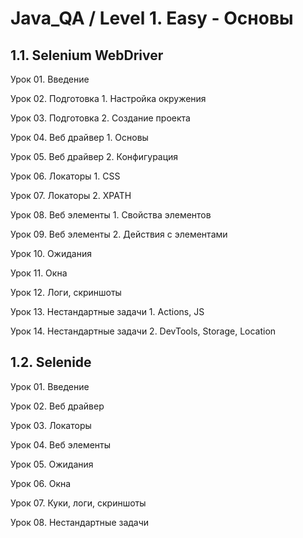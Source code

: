 # Java_QA / Level 1. Easy - Основы

## 1.1. Selenium WebDriver

Урок 01. Введение

Урок 02. Подготовка 1. Настройка окружения

Урок 03. Подготовка 2. Создание проекта

Урок 04. Веб драйвер 1. Основы

Урок 05. Веб драйвер 2. Конфигурация

Урок 06. Локаторы 1. CSS

Урок 07. Локаторы 2. XPATH

Урок 08. Веб элементы 1. Свойства элементов

Урок 09. Веб элементы 2. Действия с элементами

Урок 10. Ожидания

Урок 11. Окна

Урок 12. Логи, скриншоты

Урок 13. Нестандартные задачи 1. Actions, JS

Урок 14. Нестандартные задачи 2. DevTools, Storage, Location

## 1.2. Selenide

Урок 01. Введение

Урок 02. Веб драйвер

Урок 03. Локаторы

Урок 04. Веб элементы

Урок 05. Ожидания

Урок 06. Окна

Урок 07. Куки, логи, скриншоты

Урок 08. Нестандартные задачи
